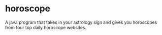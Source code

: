 # horoscope
A java program that takes in your astrology sign and gives you horoscopes from four top daily horoscope websites. 

